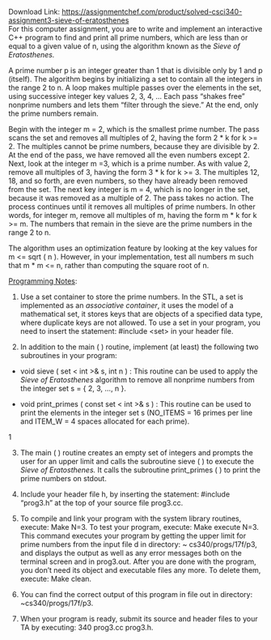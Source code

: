 Download Link: https://assignmentchef.com/product/solved-csci340-assignment3-sieve-of-eratosthenes
<br>
For this computer assignment, you are to write and implement an interactive C++ program to find and print all prime numbers, which are less than or equal to a given value of n, using the algorithm known as the <em>Sieve of Eratosthenes.</em>

A prime number p is an integer greater than 1 that is divisible only by 1 and p (itself). The algorithm begins by initializing a set to contain all the integers in the range 2 to n. A loop makes multiple passes over the elements in the set, using successive integer key values 2, 3, 4, … Each pass “shakes free” nonprime numbers and lets them “filter through the sieve.” At the end, only the prime numbers remain.

Begin with the integer m = 2, which is the smallest prime number. The pass scans the set and removes all multiples of 2, having the form 2 * k for k &gt;= 2. The multiples cannot be prime numbers, because they are divisible by 2. At the end of the pass, we have removed all the even numbers except 2. Next, look at the integer m =3, which is a prime number. As with value 2, remove all multiples of 3, having the form 3 * k for k &gt;= 3. The multiples 12, 18, and so forth, are even numbers, so they have already been removed from the set. The next key integer is m = 4, which is no longer in the set, because it was removed as a multiple of 2. The pass takes no action. The process continues until it removes all multiples of prime numbers. In other words, for integer m, remove all multiples of m, having the form m * k for k &gt;= m. The numbers that remain in the sieve are the prime numbers in the range 2 to n.

The algorithm uses an optimization feature by looking at the key values for m &lt;= sqrt ( n ). However, in your implementation, test all numbers m such that m * m &lt;= n, rather than computing the square root of n.

<u>Programming Notes</u>:




<ol>

 <li>Use a set container to store the prime numbers. In the STL, a set is implemented as an <em>associative container</em>, it uses the model of a mathematical set, it stores keys that are objects of a specified data type, where duplicate keys are not allowed. To use a set in your program, you need to insert the statement: #include &lt;set&gt; in your header file.</li>

</ol>




<ol start="2">

 <li>In addition to the main ( ) routine, implement (at least) the following two subroutines in your program:</li>

</ol>




<ul>

 <li>void sieve ( set &lt; int &gt;&amp; s, int n ) : This routine can be used to apply the <em>Sieve of Eratosthenes</em> algorithm to remove all nonprime numbers from the integer set s = { 2, 3, …, n }.</li>

</ul>




<ul>

 <li>void print_primes ( const set &lt; int &gt;&amp; s ) : This routine can be used to print the elements in the integer set s (NO_ITEMS = 16 primes per line and ITEM_W = 4 spaces allocated for each prime).</li>

</ul>

1




<ol start="3">

 <li>The main ( ) routine creates an empty set of integers and prompts the user for an upper limit and calls the subroutine sieve ( ) to execute the <em>Sieve of Eratosthenes.</em> It calls the subroutine print_primes ( ) to print the prime numbers on stdout.</li>

</ol>




<ol start="4">

 <li>Include your header file h, by inserting the statement: #include “prog3.h” at the top of your source file prog3.cc.</li>

</ol>




<ol start="5">

 <li>To compile and link your program with the system library routines, execute: Make N=3. To test your program, execute: Make execute N=3. This command executes your program by getting the upper limit for prime numbers from the input file d in directory: ~ cs340/progs/17f/p3, and displays the output as well as any error messages both on the terminal screen and in prog3.out. After you are done with the program, you don’t need its object and executable files any more. To delete them, execute: Make clean.</li>

</ol>




<ol start="6">

 <li>You can find the correct output of this program in file out in directory: ~cs340/progs/17f/p3.</li>

</ol>




<ol start="7">

 <li>When your program is ready, submit its source and header files to your TA by executing: 340 prog3.cc prog3.h.</li>

</ol>





